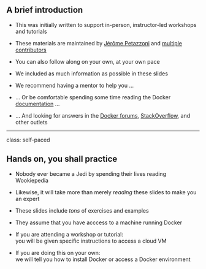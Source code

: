 ## A brief introduction

- This was initially written to support in-person, instructor-led workshops and tutorials

- These materials are maintained by [Jérôme Petazzoni](https://twitter.com/jpetazzo) and [multiple contributors](https://github.com/jpetazzo/container.training/graphs/contributors)

- You can also follow along on your own, at your own pace

- We included as much information as possible in these slides

- We recommend having a mentor to help you ...

- ... Or be comfortable spending some time reading the Docker
 [documentation](https://docs.docker.com/) ...

- ... And looking for answers in the [Docker forums](forums.docker.com),
  [StackOverflow](http://stackoverflow.com/questions/tagged/docker),
  and other outlets

---

class: self-paced

## Hands on, you shall practice

- Nobody ever became a Jedi by spending their lives reading Wookiepedia

- Likewise, it will take more than merely *reading* these slides
  to make you an expert

- These slides include *tons* of exercises and examples

- They assume that you have acccess to a machine running Docker

- If you are attending a workshop or tutorial:
  <br/>you will be given specific instructions to access a cloud VM

- If you are doing this on your own:
  <br/>we will tell you how to install Docker or access a Docker environment
